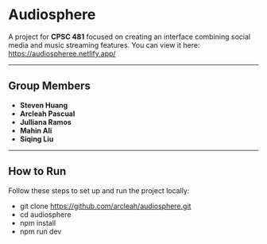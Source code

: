 # **Audiosphere**

A project for **CPSC 481** focused on creating an interface combining social media and music streaming features.
You can view it here: https://audiospheree.netlify.app/

---

## **Group Members**

- **Steven Huang**
- **Arcleah Pascual**
- **Julliana Ramos**
- **Mahin Ali**
- **Siqing Liu**

---

## **How to Run**

Follow these steps to set up and run the project locally:

- git clone https://github.com/arcleah/audiosphere.git
- cd audiosphere
- npm install
- npm run dev
